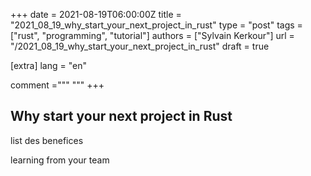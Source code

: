 +++
date = 2021-08-19T06:00:00Z
title = "2021_08_19_why_start_your_next_project_in_rust"
type = "post"
tags = ["rust", "programming", "tutorial"]
authors = ["Sylvain Kerkour"]
url = "/2021_08_19_why_start_your_next_project_in_rust"
draft = true

[extra]
lang = "en"

comment ="""
"""
+++

## Why start your next project in Rust

list des benefices

learning from your team

